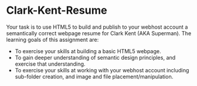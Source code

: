 # Clark-Kent-Resume

Your task is to use HTML5 to build and publish to your webhost account a semantically correct webpage resume for Clark Kent (AKA Superman). The learning goals of this assignment are:

- To exercise your skills at building a basic HTML5 webpage.
- To gain deeper understanding of semantic design principles, and exercise that understanding.
- To exercise your skills at working with your webhost account including sub-folder creation, and image and file placement/manipulation.
